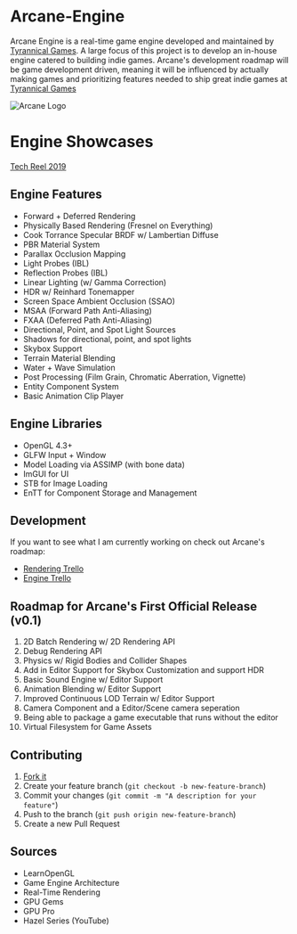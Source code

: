 # Arcane-Engine
Arcane Engine is a real-time game engine developed and maintained by [Tyrannical Games](https://ershany.github.io/). A large focus of this project is to develop an in-house engine catered to building indie games. Arcane's development roadmap will be game development driven, meaning it will be influenced by actually making games and prioritizing features needed to ship great indie games at [Tyrannical Games](https://ershany.github.io/)

![Arcane Logo](https://user-images.githubusercontent.com/11170417/79673959-8a210800-81ac-11ea-9474-3a44ee664152.png)

# Engine Showcases
[Tech Reel 2019](https://www.youtube.com/watch?v=sc02q6MXvVo)

## Engine Features
- Forward + Deferred Rendering
- Physically Based Rendering (Fresnel on Everything)
- Cook Torrance Specular BRDF w/ Lambertian Diffuse
- PBR Material System
- Parallax Occlusion Mapping
- Light Probes (IBL)
- Reflection Probes (IBL)
- Linear Lighting (w/ Gamma Correction)
- HDR w/ Reinhard Tonemapper
- Screen Space Ambient Occlusion (SSAO)
- MSAA (Forward Path Anti-Aliasing)
- FXAA (Deferred Path Anti-Aliasing)
- Directional, Point, and Spot Light Sources
- Shadows for directional, point, and spot lights
- Skybox Support
- Terrain Material Blending
- Water + Wave Simulation
- Post Processing (Film Grain, Chromatic Aberration, Vignette)
- Entity Component System
- Basic Animation Clip Player

## Engine Libraries
- OpenGL 4.3+
- GLFW Input + Window
- Model Loading via ASSIMP (with bone data)
- ImGUI for UI
- STB for Image Loading
- EnTT for Component Storage and Management

## Development
If you want to see what I am currently working on check out Arcane's roadmap:
- [Rendering Trello](https://trello.com/b/WzD2bYCD/arcane-rendering)
- [Engine Trello](https://trello.com/b/Giv16bRX/arcane-engine)

## Roadmap for Arcane's First Official Release (v0.1)
1. 2D Batch Rendering w/ 2D Rendering API
1. Debug Rendering API
1. Physics w/ Rigid Bodies and Collider Shapes
1. Add in Editor Support for Skybox Customization and support HDR
1. Basic Sound Engine w/ Editor Support
1. Animation Blending w/ Editor Support
1. Improved Continuous LOD Terrain w/ Editor Support
1. Camera Component and a Editor/Scene camera seperation
1. Being able to package a game executable that runs without the editor
1. Virtual Filesystem for Game Assets

## Contributing
1. [Fork it](https://github.com/Ershany/Arcane-Engine.git)
1. Create your feature branch (`git checkout -b new-feature-branch`)
1. Commit your changes (`git commit -m "A description for your feature"`)
1. Push to the branch (`git push origin new-feature-branch`)
1. Create a new Pull Request

## Sources
- LearnOpenGL
- Game Engine Architecture
- Real-Time Rendering
- GPU Gems
- GPU Pro
- Hazel Series (YouTube)
